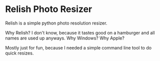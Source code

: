 Relish Photo Resizer
====================

Relish is a simple python photo resolution resizer.


Why Relish?  I don't know, because it tastes good on a hamburger and all names are used up anyways.  Why Windows? Why Apple?


Mostly just for fun, because I needed a simple command line tool to do quick resizes.
